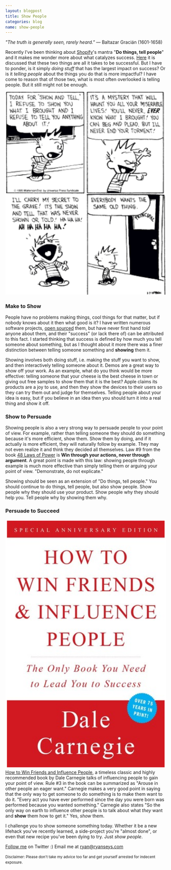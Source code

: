 ```yaml
---
layout: blogpost
title: Show People
categories: blog
name: show-people
---
```


*"The truth is generally seen, rarely heard."* &mdash; Baltazar Gracián (1601-1658)

Recently I’ve been thinking about [Shopify][shopify]'s mantra "**Do things, tell people**" and it makes me wonder more about what catalyzes success. [Here][do-tell] it is discussed that these two things are all it takes to be successful. But I have to ponder, is it simply _doing stuff_ that has the largest impact on success? Or is it _telling people_ about the things you do that is more impactful? I have come to reason that of those two, what is most often overlooked is telling people. But it still might not be enough.<!-- truncate_here -->

![ShowAndTell](/img/show-and-tell.png)

### Make to Show

People have no problems making things, cool things for that matter, but if nobody knows about it then what good is it? I have written numerous software projects, [open sourced][ryanseys-gh] them, but have never first hand *told* anyone about them, and their "success" (or lack there of) can be attributed to this fact. I started thinking that success is defined by how much you tell someone about something, but as I thought about it more there was a finer distinction between telling someone something and **showing** them it.

Showing involves both doing stuff, i.e. making the stuff you want to show, and then interactively telling someone about it. Demos are a great way to show off your work. As an example, what do you think would be more effective: telling someone that your cheese is the best cheese in town or giving out free samples to show them that it is the best? Apple claims its products are a joy to use, and then they show the devices to their users so they can try them out and judge for themselves. Telling people about your idea is easy, but if you believe in an idea then you should turn it into a real thing and show it off.

### Show to Persuade

Showing people is also a very strong way to persuade people to your point of view. For example, rather than telling someone they should do something because it's more efficient, show them. Show them by doing, and if it actually is more efficient, they will naturally follow by example. They may not even realize it and think they decided all themselves. Law #9 from the book [48 Laws of Power][48-laws-book] is **Win through your actions, never through argument**. A great point is made with this law: showing people through example is much more effective than simply telling them or arguing your point of view. "Demonstrate, do not explicate."

Showing should be seen as an extension of "Do things, tell people." You should continue to do things, tell people, but also show people. Show people why they should use your product. Show people why they should help you. Tell people why by showing them why.

### Persuade to Succeed

![WinFriends](/img/win-friends.png) [How to Win Friends and Influence People][win-friends-book], a timeless classic and highly recommended book by Dale Carnegie talks of influencing people to gain your point of view. Rule #3 in the book can be summarized as "Arouse in other people an eager want." Carnegie makes a very good point in saying that the only way to get someone to do something is to make them want to do it. "Every act you have ever performed since the day you were born was performed because you wanted something." Carnegie also states "So the only way on earth to influence other people is to talk about what *they* want and **show** them how to get it." Yes, *show* them.

I challenge you to show someone something today. Whether it be a new lifehack you've recently learned, a side-project you're "almost done", or even that new recipe you've been dying to try. Just *show people*.

[Follow me][twitter] on Twitter :) Email me at [ryan@ryanseys.com][email]

<small>Disclaimer: Please don't take my advice too far and get yourself arrested for indecent exposure.</small>

[ryanseys-gh]: https://github.com/ryanseys "Ryan Seys GitHub"
[twitter]: https://twitter.com/ryanseys "Ryan Seys Twitter"
[win-friends-book]: http://www.amazon.ca/How-Win-Friends-Influence-People/dp/0671027034 "How to Win Friends and Influence People"
[48-laws-book]: http://www.amazon.ca/The-Laws-Power-Robert-Greene/dp/0140280197 "The 48 Laws of Power"
[shopify]: https://shopify.com "Shopify"
[email]: mailto:ryan@ryanseys.com "Email me"
[do-tell]: http://carl.flax.ie/dothingstellpeople.html
